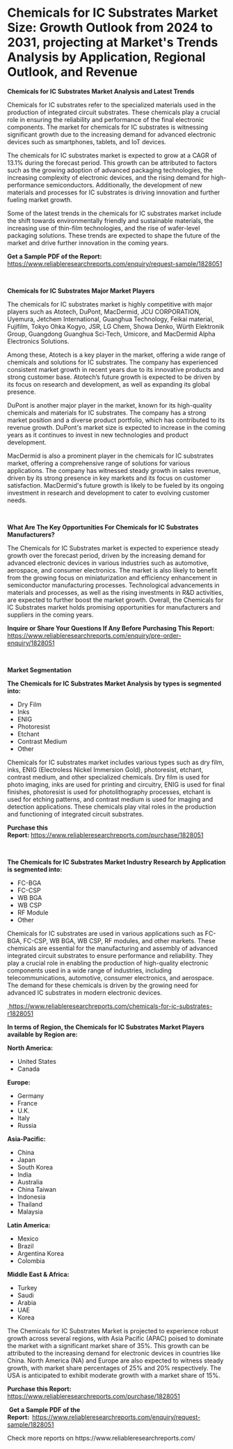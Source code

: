 <p><h1>Chemicals for IC Substrates Market Size: Growth Outlook from 2024 to 2031, projecting at Market's Trends Analysis by Application, Regional Outlook, and Revenue</h1></p><p><strong>Chemicals for IC Substrates Market Analysis and Latest Trends</strong></p>
<p><p>Chemicals for IC substrates refer to the specialized materials used in the production of integrated circuit substrates. These chemicals play a crucial role in ensuring the reliability and performance of the final electronic components. The market for chemicals for IC substrates is witnessing significant growth due to the increasing demand for advanced electronic devices such as smartphones, tablets, and IoT devices.</p><p>The chemicals for IC substrates market is expected to grow at a CAGR of 13.1% during the forecast period. This growth can be attributed to factors such as the growing adoption of advanced packaging technologies, the increasing complexity of electronic devices, and the rising demand for high-performance semiconductors. Additionally, the development of new materials and processes for IC substrates is driving innovation and further fueling market growth.</p><p>Some of the latest trends in the chemicals for IC substrates market include the shift towards environmentally friendly and sustainable materials, the increasing use of thin-film technologies, and the rise of wafer-level packaging solutions. These trends are expected to shape the future of the market and drive further innovation in the coming years.</p></p>
<p><strong>Get a Sample PDF of the Report:&nbsp;</strong> <a href="https://www.reliableresearchreports.com/enquiry/request-sample/1828051">https://www.reliableresearchreports.com/enquiry/request-sample/1828051</a></p>
<p>&nbsp;</p>
<p><strong>Chemicals for IC Substrates Major Market Players</strong></p>
<p><p>The chemicals for IC substrates market is highly competitive with major players such as Atotech, DuPont, MacDermid, JCU CORPORATION, Uyemura, Jetchem International, Guanghua Technology, Feikai material, Fujifilm, Tokyo Ohka Kogyo, JSR, LG Chem, Showa Denko, Würth Elektronik Group, Guangdong Guanghua Sci-Tech, Umicore, and MacDermid Alpha Electronics Solutions.</p><p>Among these, Atotech is a key player in the market, offering a wide range of chemicals and solutions for IC substrates. The company has experienced consistent market growth in recent years due to its innovative products and strong customer base. Atotech’s future growth is expected to be driven by its focus on research and development, as well as expanding its global presence.</p><p>DuPont is another major player in the market, known for its high-quality chemicals and materials for IC substrates. The company has a strong market position and a diverse product portfolio, which has contributed to its revenue growth. DuPont's market size is expected to increase in the coming years as it continues to invest in new technologies and product development.</p><p>MacDermid is also a prominent player in the chemicals for IC substrates market, offering a comprehensive range of solutions for various applications. The company has witnessed steady growth in sales revenue, driven by its strong presence in key markets and its focus on customer satisfaction. MacDermid's future growth is likely to be fueled by its ongoing investment in research and development to cater to evolving customer needs.</p></p>
<p>&nbsp;</p>
<p><strong>What Are The Key Opportunities For Chemicals for IC Substrates Manufacturers?</strong></p>
<p><p>The Chemicals for IC Substrates market is expected to experience steady growth over the forecast period, driven by the increasing demand for advanced electronic devices in various industries such as automotive, aerospace, and consumer electronics. The market is also likely to benefit from the growing focus on miniaturization and efficiency enhancement in semiconductor manufacturing processes. Technological advancements in materials and processes, as well as the rising investments in R&D activities, are expected to further boost the market growth. Overall, the Chemicals for IC Substrates market holds promising opportunities for manufacturers and suppliers in the coming years.</p></p>
<p><strong>Inquire or Share Your Questions If Any Before Purchasing This Report:</strong> <a href="https://www.reliableresearchreports.com/enquiry/pre-order-enquiry/1828051">https://www.reliableresearchreports.com/enquiry/pre-order-enquiry/1828051</a></p>
<p>&nbsp;</p>
<p><strong>Market Segmentation</strong></p>
<p><strong>The Chemicals for IC Substrates Market Analysis by types is segmented into:</strong></p>
<p><ul><li>Dry Film</li><li>Inks</li><li>ENIG</li><li>Photoresist</li><li>Etchant</li><li>Contrast Medium</li><li>Other</li></ul></p>
<p><p>Chemicals for IC substrates market includes various types such as dry film, inks, ENIG (Electroless Nickel Immersion Gold), photoresist, etchant, contrast medium, and other specialized chemicals. Dry film is used for photo imaging, inks are used for printing and circuitry, ENIG is used for final finishes, photoresist is used for photolithography processes, etchant is used for etching patterns, and contrast medium is used for imaging and detection applications. These chemicals play vital roles in the production and functioning of integrated circuit substrates.</p></p>
<p><strong>Purchase this Report:&nbsp;</strong><a href="https://www.reliableresearchreports.com/purchase/1828051">https://www.reliableresearchreports.com/purchase/1828051</a></p>
<p>&nbsp;</p>
<p><strong>The Chemicals for IC Substrates Market Industry Research by Application is segmented into:</strong></p>
<p><ul><li>FC-BGA</li><li>FC-CSP</li><li>WB BGA</li><li>WB CSP</li><li>RF Module</li><li>Other</li></ul></p>
<p><p>Chemicals for IC substrates are used in various applications such as FC-BGA, FC-CSP, WB BGA, WB CSP, RF modules, and other markets. These chemicals are essential for the manufacturing and assembly of advanced integrated circuit substrates to ensure performance and reliability. They play a crucial role in enabling the production of high-quality electronic components used in a wide range of industries, including telecommunications, automotive, consumer electronics, and aerospace. The demand for these chemicals is driven by the growing need for advanced IC substrates in modern electronic devices.</p></p>
<p><a href="https://www.reliableresearchreports.com/chemicals-for-ic-substrates-r1828051">&nbsp;https://www.reliableresearchreports.com/chemicals-for-ic-substrates-r1828051</a></p>
<p><strong>In terms of Region, the Chemicals for IC Substrates Market Players available by Region are:</strong></p>
<p>
    <p> <strong> North America: </strong>
        <ul>
            <li>United States</li>
            <li>Canada</li>
        </ul>
        </p> 
    <p> <strong> Europe: </strong>
        <ul>
            <li>Germany</li>
            <li>France</li>
            <li>U.K.</li>
            <li>Italy</li>
            <li>Russia</li>
        </ul>
        </p> 
    <p> <strong> Asia-Pacific: </strong>
        <ul>
            <li>China</li>
            <li>Japan</li>
            <li>South Korea</li>
            <li>India</li>
            <li>Australia</li>
            <li>China Taiwan</li>
            <li>Indonesia</li>
            <li>Thailand</li>
            <li>Malaysia</li>
        </ul>
        </p> 
    <p> <strong> Latin America: </strong>
        <ul>
            <li>Mexico</li>
            <li>Brazil</li>
            <li>Argentina Korea</li>
            <li>Colombia</li>
        </ul>
        </p> 
    <p> <strong> Middle East & Africa: </strong>
        <ul>
            <li>Turkey</li>
            <li>Saudi</li>
            <li>Arabia</li>
            <li>UAE</li>
            <li>Korea</li>
        </ul>
    </p>
    </p>
<p><p>The Chemicals for IC Substrates Market is projected to experience robust growth across several regions, with Asia Pacific (APAC) poised to dominate the market with a significant market share of 35%. This growth can be attributed to the increasing demand for electronic devices in countries like China. North America (NA) and Europe are also expected to witness steady growth, with market share percentages of 25% and 20% respectively. The USA is anticipated to exhibit moderate growth with a market share of 15%.</p></p>
<p><strong>Purchase this Report: </strong><a href="https://www.reliableresearchreports.com/purchase/1828051">https://www.reliableresearchreports.com/purchase/1828051</a></p>
<p>&nbsp;<strong>Get a Sample PDF of the Report:&nbsp;&nbsp;</strong><a href="https://www.reliableresearchreports.com/enquiry/request-sample/1828051">https://www.reliableresearchreports.com/enquiry/request-sample/1828051</a></p>
<p><strong></strong></p>
<p>Check more reports on https://www.reliableresearchreports.com/</p>